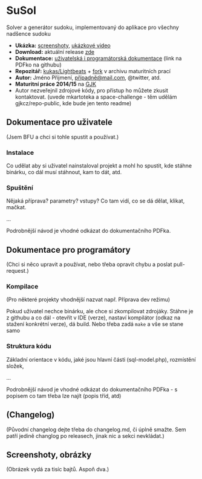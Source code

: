 # SuSol

Solver a generátor sudoku, implementovaný do aplikace pro všechny nadšence sudoku

- **Ukázka:** [screenshoty](http://abc), [ukázkové video](http://abc/)
- **Download:** aktuální release [zde](https://github.com/karlosss/sudoku/archive/SuSol.zip)
- **Dokumentace:** [uživatelská i programátorská dokumentace](http://abc) (link na PDFko na githubu)
- **Repozitář:** [kukas/Lightbeats](http://github.com/kukas/Lightbeats) + [fork](http://github.com/gjkcz/Lightbeats) v archivu maturitních prací
- **Autor:** Jméno Přijmení, případně@mail.com, @twitter, atd.
- **Maturitní práce 2014/15** na [GJK](https://github.com/gjkcz/gjkcz)
- Autor nezveřejnil zdrojové kódy, pro přístup ho můžete zkusit kontaktovat. (uvede mkartoteka a space-challenge - těm udělám gjkcz/repo-public, kde bude jen tento readme)

## Dokumentace pro uživatele
(Jsem BFU a chci si tohle spustit a používat.)
### Instalace
Co udělat aby si uživatel nainstaloval projekt a mohl ho spustit, kde stáhne binárku, co dál musí stáhnout, kam to dát, atd.

### Spuštění
Nějaká příprava? parametry? vstupy?
Co tam vidí, co se dá dělat, klikat, mačkat.

...

Podrobnější návod je vhodné odkázat do dokumentačního PDFka.

## Dokumentace pro programátory
(Chci si něco upravit a používat, nebo třeba opravit chybu a poslat pull-request.)

### Kompilace 
(Pro některé projekty vhodnější nazvat např. Příprava dev režimu)

Pokud uživatel nechce binárku, ale chce si zkompilovat zdrojáky. Stáhne je z githubu a co dál - otevřít v IDE (verze), nastaví kompilátor (odkaz na stažení konkrétní verze), dá build. Nebo třeba zadá `make` a vše se stane samo

### Struktura kódu
Základní orientace v kódu, jaké jsou hlavní části (sql-model.php), rozmístění složek, 

...

Podrobnější návod je vhodné odkázat do dokumentačního PDFka - s popisem co tam třeba lze najít (popis tříd, atd)


## (Changelog)
(Původní changelog dejte třeba do changelog.md, či úplně smažte. Sem patří jedině changlog po releasech, jinak nic a sekci nevkládat.)

## Screenshoty, obrázky
(Obrázek vydá za tisíc bajtů. Aspoň dva.)


